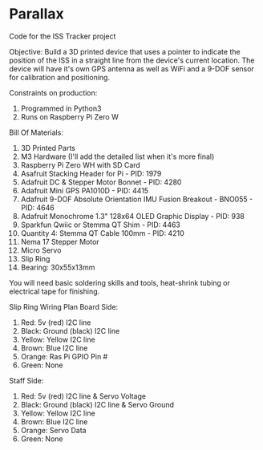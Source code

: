 # Parallax
Code for the ISS Tracker project

Objective: Build a 3D printed device that uses a pointer to indicate the position of the ISS in a straight line from the device's current location. The device will have it's own GPS antenna as well as WiFi and a 9-DOF sensor for calibration and positioning.

Constraints on production:
1. Programmed in Python3
2. Runs on Raspberry Pi Zero W

Bill Of Materials:
1. 3D Printed Parts
2. M3 Hardware (I'll add the detailed list when it's more final)
3. Raspberry Pi Zero WH with SD Card
4. Asafruit Stacking Header for Pi - PID: 1979
5. Adafruit DC & Stepper Motor Bonnet - PID: 4280
6. Adafruit Mini GPS PA1010D - PID: 4415
7. Adafruit 9-DOF Absolute Orientation IMU Fusion Breakout - BNO055 - PID: 4646
8. Adafruit Monochrome 1.3" 128x64 OLED Graphic Display - PID: 938
9. Sparkfun Qwiic or Stemma QT Shim - PID: 4463
10. Quantity 4: Stemma QT Cable 100mm - PID: 4210
11. Nema 17 Stepper Motor
12. Micro Servo
13. Slip Ring
14. Bearing: 30x55x13mm

You will need basic soldering skills and tools, heat-shrink tubing or electrical tape for finishing.

Slip Ring Wiring Plan
Board Side:
  
1. Red: 5v (red) I2C line
2. Black: Ground (black) I2C line
3. Yellow: Yellow I2C line
4. Brown: Blue I2C line
5. Orange: Ras Pi GPIO Pin #
6. Green: None

Staff Side:
1. Red: 5v (red) I2C line & Servo Voltage
2. Black: Ground (black) I2C line & Servo Ground
3. Yellow: Yellow I2C line
4. Brown: Blue I2C line
5. Orange: Servo Data
6. Green: None
